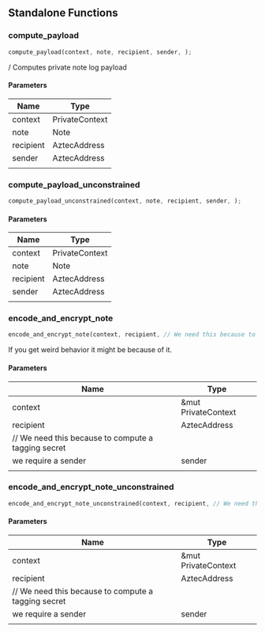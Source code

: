 ## Standalone Functions

### compute_payload

```rust
compute_payload(context, note, recipient, sender, );
```

/ Computes private note log payload

#### Parameters
| Name | Type |
| --- | --- |
| context | PrivateContext |
| note | Note |
| recipient | AztecAddress |
| sender | AztecAddress |
|  |  |

### compute_payload_unconstrained

```rust
compute_payload_unconstrained(context, note, recipient, sender, );
```

#### Parameters
| Name | Type |
| --- | --- |
| context | PrivateContext |
| note | Note |
| recipient | AztecAddress |
| sender | AztecAddress |
|  |  |

### encode_and_encrypt_note

```rust
encode_and_encrypt_note(context, recipient, // We need this because to compute a tagging secret, we require a sender, );
```

If you get weird behavior it might be because of it.

#### Parameters
| Name | Type |
| --- | --- |
| context | &mut PrivateContext |
| recipient | AztecAddress |
| // We need this because to compute a tagging secret |  |
| we require a sender | sender |
|  |  |

### encode_and_encrypt_note_unconstrained

```rust
encode_and_encrypt_note_unconstrained(context, recipient, // We need this because to compute a tagging secret, we require a sender, );
```

#### Parameters
| Name | Type |
| --- | --- |
| context | &mut PrivateContext |
| recipient | AztecAddress |
| // We need this because to compute a tagging secret |  |
| we require a sender | sender |
|  |  |


